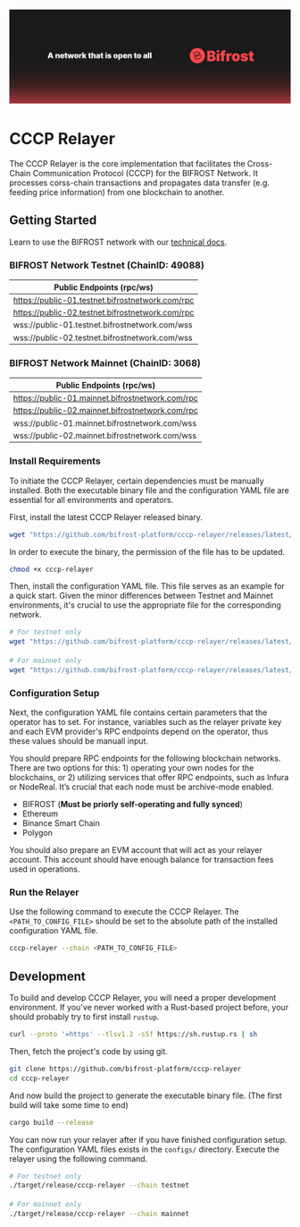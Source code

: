 # ![BIFROST Network](media/bifrost_header.jpeg)

# CCCP Relayer
The CCCP Relayer is the core implementation that facilitates the Cross-Chain Communication Protocol (CCCP) for the BIFROST Network. It processes corss-chain transactions and propagates data transfer (e.g. feeding price information) from one blockchain to another.

## Getting Started

Learn to use the BIFROST network with our [technical docs](https://docs.bifrostnetwork.com/bifrost-network).

### BIFROST Network Testnet (ChainID: 49088)
|Public Endpoints (rpc/ws)|
|------|
|https://public-01.testnet.bifrostnetwork.com/rpc|
|https://public-02.testnet.bifrostnetwork.com/rpc|
|wss://public-01.testnet.bifrostnetwork.com/wss|
|wss://public-02.testnet.bifrostnetwork.com/wss|

### BIFROST Network Mainnet (ChainID: 3068)
|Public Endpoints (rpc/ws)|
|------|
|https://public-01.mainnet.bifrostnetwork.com/rpc|
|https://public-02.mainnet.bifrostnetwork.com/rpc|
|wss://public-01.mainnet.bifrostnetwork.com/wss|
|wss://public-02.mainnet.bifrostnetwork.com/wss|

### Install Requirements
To initiate the CCCP Relayer, certain dependencies must be manually installed. Both the executable binary file and the configuration YAML file are essential for all environments and operators.

First, install the latest CCCP Relayer released binary.
```sh
wget "https://github.com/bifrost-platform/cccp-relayer/releases/latest/download/cccp-relayer"
```

In order to execute the binary, the permission of the file has to be updated.
```sh
chmod +x cccp-relayer
```

Then, install the configuration YAML file. This file serves as an example for a quick start. Given the minor differences between Testnet and Mainnet environments, it's crucial to use the appropriate file for the corresponding network.
```sh
# For testnet only
wget "https://github.com/bifrost-platform/cccp-relayer/releases/latest/download/config.testnet.yaml"

# For mainnet only
wget "https://github.com/bifrost-platform/cccp-relayer/releases/latest/download/config.mainnet.yaml"
```

### Configuration Setup
Next, the configuration YAML file contains certain parameters that the operator has to set. For instance, variables such as the relayer private key and each EVM provider's RPC endpoints depend on the operator, thus these values should be manuall input.

You should prepare RPC endpoints for the following blockchain networks. There are two options for this: 1) operating your own nodes for the blockchains, or 2) utilizing services that offer RPC endpoints, such as Infura or NodeReal. It’s crucial that each node must be archive-mode enabled.

- BIFROST (**Must be priorly self-operating and fully synced**)
- Ethereum
- Binance Smart Chain
- Polygon

You should also prepare an EVM account that will act as your relayer account. This account should have enough balance for transaction fees used in operations.

### Run the Relayer
Use the following command to execute the CCCP Relayer. The `<PATH_TO_CONFIG_FILE>` should be set to the absolute path of the installed configuration YAML file.
```sh
cccp-relayer --chain <PATH_TO_CONFIG_FILE>
```

## Development
To build and develop CCCP Relayer, you will need a proper development environment. If you've never worked with a Rust-based project before, your should probably try to first install `rustup`.
```sh
curl --proto '=https' --tlsv1.2 -sSf https://sh.rustup.rs | sh
```

Then, fetch the project's code by using git.
```sh
git clone https://github.com/bifrost-platform/cccp-relayer
cd cccp-relayer
```

And now build the project to generate the executable binary file. (The first build will take some time to end)
```sh
cargo build --release
```

You can now run your relayer after if you have finished configuration setup. The configuration YAML files exists in the `configs/` directory. Execute the relayer using the following command.
```sh
# For testnet only
./target/release/cccp-relayer --chain testnet

# For mainnet only
./target/release/cccp-relayer --chain mainnet
```
